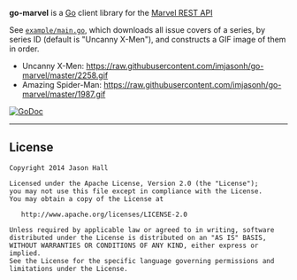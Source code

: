 **go-marvel** is a [Go](https://golang.org) client library for the [Marvel REST API](https://developer.marvel.com/)

See
[`example/main.go`](https://github.com/imjasonh/go-marvel/blob/master/example/main.go),
which downloads all issue covers of a series, by series ID (default is "Uncanny
X-Men"), and constructs a GIF image of them in order.

- Uncanny X-Men: https://raw.githubusercontent.com/imjasonh/go-marvel/master/2258.gif
- Amazing Spider-Man: https://raw.githubusercontent.com/imjasonh/go-marvel/master/1987.gif

[![GoDoc](https://godoc.org/github.com/imjasonh/go-marvel?status.png)](https://godoc.org/github.com/imjasonh/go-marvel)

----------

License
-----

    Copyright 2014 Jason Hall

    Licensed under the Apache License, Version 2.0 (the "License");
    you may not use this file except in compliance with the License.
    You may obtain a copy of the License at

       http://www.apache.org/licenses/LICENSE-2.0

    Unless required by applicable law or agreed to in writing, software
    distributed under the License is distributed on an "AS IS" BASIS,
    WITHOUT WARRANTIES OR CONDITIONS OF ANY KIND, either express or implied.
    See the License for the specific language governing permissions and
    limitations under the License.
